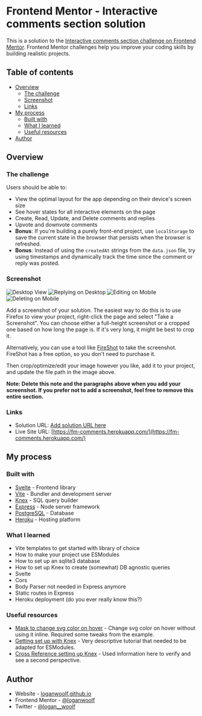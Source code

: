 # Frontend Mentor - Interactive comments section solution

This is a solution to the [Interactive comments section challenge on Frontend Mentor](https://www.frontendmentor.io/challenges/interactive-comments-section-iG1RugEG9). Frontend Mentor challenges help you improve your coding skills by building realistic projects. 

## Table of contents

- [Overview](#overview)
  - [The challenge](#the-challenge)
  - [Screenshot](#screenshot)
  - [Links](#links)
- [My process](#my-process)
  - [Built with](#built-with)
  - [What I learned](#what-i-learned)
  - [Useful resources](#useful-resources)
- [Author](#author)

## Overview

### The challenge

Users should be able to:

- View the optimal layout for the app depending on their device's screen size
- See hover states for all interactive elements on the page
- Create, Read, Update, and Delete comments and replies
- Upvote and downvote comments
- **Bonus**: If you're building a purely front-end project, use `localStorage` to save the current state in the browser that persists when the browser is refreshed.
- **Bonus**: Instead of using the `createdAt` strings from the `data.json` file, try using timestamps and dynamically track the time since the comment or reply was posted.

### Screenshot

![Desktop View](./screens/desktop.jpeg)
![Replying on Desktop](./screens/desktop-reply.jpeg)
![Editing on Mobile](./screens/mobile-edit.jpeg)
![Deleting on Mobile](./screens/mobile-delete.jpeg)

Add a screenshot of your solution. The easiest way to do this is to use Firefox to view your project, right-click the page and select "Take a Screenshot". You can choose either a full-height screenshot or a cropped one based on how long the page is. If it's very long, it might be best to crop it.

Alternatively, you can use a tool like [FireShot](https://getfireshot.com/) to take the screenshot. FireShot has a free option, so you don't need to purchase it. 

Then crop/optimize/edit your image however you like, add it to your project, and update the file path in the image above.

**Note: Delete this note and the paragraphs above when you add your screenshot. If you prefer not to add a screenshot, feel free to remove this entire section.**

### Links

- Solution URL: [Add solution URL here](https://your-solution-url.com)
- Live Site URL: [https://fm-comments.herokuapp.com/](https://fm-comments.herokuapp.com/)

## My process

### Built with

- [Svelte](https://svelte.dev/) - Frontend library
- [Vite](https://vitejs.dev/) - Bundler and development server
- [Knex](http://knexjs.org) - SQL query builder
- [Express](https://expressjs.com/) - Node server framework
- [PostgreSQL](https://postgresql.org) - Database
- [Heroku](https://heroku.com) - Hosting platform

### What I learned

- Vite templates to get started with library of choice
- How to make your project use ESModules
- How to set up an sqlite3 database
- How to set up Knex to create (somewhat) DB agnostic queries
- Svelte
- Cors
- Body Parser not needed in Express anymore
- Static routes in Express
- Heroku deployment (do you ever really know this?)

### Useful resources

- [Mask to change svg color on hover](https://css-tricks.com/change-color-of-svg-on-hover/#aa-use-a-mask-instead-of-a-background-image) - Change svg color on hover without using it inline. Required some tweaks from the example.
- [Getting set up with Knex](https://blog.shahednasser.com/knex-js-tutorial-for-beginners/) - Very descriptive tutorial that needed to be adapted for ESModules.
- [Cross Reference setting up Knex](https://gist.github.com/EstebanBorai/49f4501aa23dd666ae57b32bafeb768c) - Used information here to verify and see a second perspective.

## Author

- Website - [loganwoolf.github.io](https://loganwoolf.github.io/)
- Frontend Mentor - [@loganwoolf](https://www.frontendmentor.io/profile/loganwoolf)
- Twitter - [@logan__woolf](https://www.twitter.com/logan__woolf)